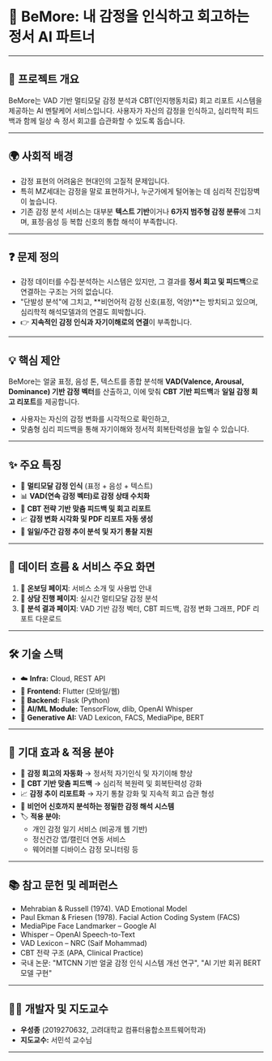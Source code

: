 # 🧠 BeMore: 내 감정을 인식하고 회고하는 정서 AI 파트너

---

## 📝 프로젝트 개요
BeMore는 VAD 기반 멀티모달 감정 분석과 CBT(인지행동치료) 회고 리포트 시스템을 제공하는 AI 멘탈케어 서비스입니다. 사용자가 자신의 감정을 인식하고, 심리학적 피드백과 함께 일상 속 정서 회고를 습관화할 수 있도록 돕습니다.

---

## 🌍 사회적 배경
- 감정 표현의 어려움은 현대인의 고질적 문제입니다.
- 특히 MZ세대는 감정을 말로 표현하거나, 누군가에게 털어놓는 데 심리적 진입장벽이 높습니다.
- 기존 감정 분석 서비스는 대부분 **텍스트 기반**이거나 **6가지 범주형 감정 분류**에 그치며, 표정·음성 등 복합 신호의 통합 해석이 부족합니다.

---

## ❓ 문제 정의
- 감정 데이터를 수집·분석하는 시스템은 있지만, 그 결과를 **정서 회고 및 피드백**으로 연결하는 구조는 거의 없습니다.
- "단발성 분석"에 그치고, **비언어적 감정 신호(표정, 억양)**는 방치되고 있으며, 심리학적 해석모델과의 연결도 희박합니다.
- 👉 **지속적인 감정 인식과 자기이해로의 연결**이 부족합니다.

---

## 💡 핵심 제안
BeMore는 얼굴 표정, 음성 톤, 텍스트를 종합 분석해 **VAD(Valence, Arousal, Dominance) 기반 감정 벡터**를 산출하고, 이에 맞춰 **CBT 기반 피드백**과 **일일 감정 회고 리포트**를 제공합니다.

- 사용자는 자신의 감정 변화를 시각적으로 확인하고,
- 맞춤형 심리 피드백을 통해 자기이해와 정서적 회복탄력성을 높일 수 있습니다.

---

## ✨ 주요 특징
- 🤖 **멀티모달 감정 인식** (표정 + 음성 + 텍스트)
- 📊 **VAD(연속 감정 벡터)로 감정 상태 수치화**
- 🧠 **CBT 전략 기반 맞춤 피드백 및 회고 리포트**
- 📈 **감정 변화 시각화 및 PDF 리포트 자동 생성**
- 📅 **일일/주간 감정 추이 분석 및 자기 통찰 지원**

---

## 🔄 데이터 흐름 & 서비스 주요 화면
1. 🚀 **온보딩 페이지**: 서비스 소개 및 사용법 안내
2. 💬 **상담 진행 페이지**: 실시간 멀티모달 감정 분석
3. 📝 **분석 결과 페이지**: VAD 기반 감정 벡터, CBT 피드백, 감정 변화 그래프, PDF 리포트 다운로드

---

## 🛠️ 기술 스택
- ☁️ **Infra:** Cloud, REST API
- 📱 **Frontend:** Flutter (모바일/웹)
- 🐍 **Backend:** Flask (Python)
- 🧬 **AI/ML Module:** TensorFlow, dlib, OpenAI Whisper
- 🤖 **Generative AI:** VAD Lexicon, FACS, MediaPipe, BERT

---

## 🚀 기대 효과 & 적용 분야
- 🔄 **감정 회고의 자동화** → 정서적 자기인식 및 자기이해 향상
- 🧠 **CBT 기반 맞춤 피드백** → 심리적 복원력 및 회복탄력성 강화
- 📈 **감정 추이 리포트화** → 자기 통찰 강화 및 지속적 회고 습관 형성
- 👀 **비언어 신호까지 분석하는 정밀한 감정 해석 시스템**
- 🏷️ **적용 분야:**
  - 개인 감정 일기 서비스 (비공개 웹 기반)
  - 정신건강 앱/캘린더 연동 서비스
  - 웨어러블 디바이스 감정 모니터링 등

---

## 📚 참고 문헌 및 레퍼런스
- Mehrabian & Russell (1974). VAD Emotional Model
- Paul Ekman & Friesen (1978). Facial Action Coding System (FACS)
- MediaPipe Face Landmarker – Google AI
- Whisper – OpenAI Speech-to-Text
- VAD Lexicon – NRC (Saif Mohammad)
- CBT 전략 구조 (APA, Clinical Practice)
- 국내 논문: "MTCNN 기반 얼굴 감정 인식 시스템 개선 연구", "AI 기반 회귀 BERT 모델 구현"

---

## 👨‍💻 개발자 및 지도교수
- **우성종** (2019270632, 고려대학교 컴퓨터융합소프트웨어학과)
- **지도교수:** 서민석 교수님

--- 
